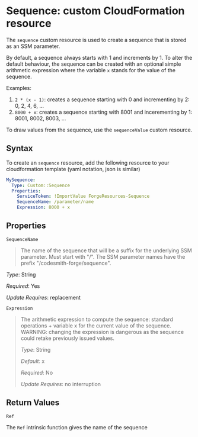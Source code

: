 # Sequence: custom CloudFormation resource

The `sequence` custom resource is used to create a sequence that is stored as an SSM parameter.

By default, a sequence always starts with 1 and increments by 1. To alter the default behaviour,
the sequence can be created with an optional simple arithmetic expression where the variable `x` stands for the
value of the sequence.

Examples:
1. `2 * (x - 1)`: creates a sequence starting with 0 and incrementing by 2: 0, 2, 4, 6, ...
2. `8000 + x`: creates a sequence starting with 8001 and incerementing by 1: 8001, 8002, 8003, ...

To draw values from the sequence, use the `sequenceValue` custom resource.

## Syntax

To create an `sequence` resource, add the following resource to your cloudformation
template (yaml notation, json is similar)

```yaml
MySequence:
  Type: Custom::Sequence
  Properties:
    ServiceToken: !ImportValue ForgeResources-Sequence
    SequenceName: /parameter/name
    Expression: 8000 + x
```

## Properties

`SequenceName`

> The name of the sequence that will be a suffix for the underlying SSM parameter. Must start with "/".
> The SSM parameter names have the prefix "/codesmith-forge/sequence".

_Type_: String

_Required_: Yes

_Update Requires_: replacement

`Expression`

> The arithmetic expression to compute the sequence: standard operations + variable x for the current value of the
> sequence.
> WARNING: changing the expression is dangerous as the sequence could retake previously issued values.
>
> _Type_: String
>
> _Default_: x
>
> _Required_: No
>
> _Update Requires_: no interruption

## Return Values

`Ref`

The `Ref` intrinsic function gives the name of the sequence
